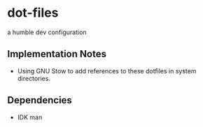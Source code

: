 # dot-files
a humble dev configuration

## Implementation Notes
- Using GNU Stow to add references to these dotfiles in system directories.

## Dependencies
- IDK man
